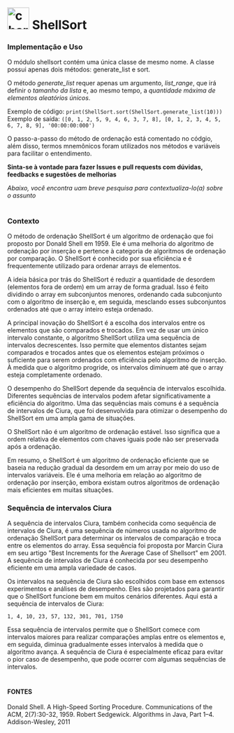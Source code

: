 # <img src="https://i.giphy.com/media/DDGQgJLkOlSKe08e74/giphy.webp" alt="chart" style="height: 50px"/> ShellSort

### Implementação e Uso

O módulo shellsort contém uma única classe de mesmo nome. A classe possui apenas dois métodos: generate_list e sort.

O método *generate_list* requer apenas um argumento, *list_range*, que irá definir o *tamanho da lista* e, ao mesmo tempo, a *quantidade máxima de elementos aleatórios únicos*.

Exemplo de código:
`print(ShellSort.sort(ShellSort.generate_list(10)))`
Exemplo de saída:
`([0, 1, 2, 5, 9, 4, 6, 3, 7, 8], [0, 1, 2, 3, 4, 5, 6, 7, 8, 9], '00:00:00:000')`

O passo-a-passo do método de ordenação está comentado no códgio, além disso, termos mnemônicos foram utilizados nos métodos e variáveis para facilitar o entendimento.

**Sinta-se à vontade para fazer Issues e pull requests com dúvidas, feedbacks e sugestões de melhorias**

_Abaixo, você encontra uam breve pesquisa para contextualiza-lo(a) sobre o assunto_
#

### Contexto 

O método de ordenação ShellSort é um algoritmo de ordenação que foi proposto por Donald Shell em 1959. Ele é uma melhoria do algoritmo de ordenação por inserção e pertence à categoria de algoritmos de ordenação por comparação. O ShellSort é conhecido por sua eficiência e é frequentemente utilizado para ordenar arrays de elementos. 

A ideia básica por trás do ShellSort é reduzir a quantidade de desordem (elementos fora de ordem) em um array de forma gradual. Isso é feito dividindo o array em subconjuntos menores, ordenando cada subconjunto com o algoritmo de inserção e, em seguida, mesclando esses subconjuntos ordenados até que o array inteiro esteja ordenado. 

A principal inovação do ShellSort é a escolha dos intervalos entre os elementos que são comparados e trocados. Em vez de usar um único intervalo constante, o algoritmo ShellSort utiliza uma sequência de intervalos decrescentes. Isso permite que elementos distantes sejam comparados e trocados antes que os elementos estejam próximos o suficiente para serem ordenados com eficiência pelo algoritmo de inserção. À medida que o algoritmo progride, os intervalos diminuem até que o array esteja completamente ordenado. 

O desempenho do ShellSort depende da sequência de intervalos escolhida. Diferentes sequências de intervalos podem afetar significativamente a eficiência do algoritmo. Uma das sequências mais comuns é a sequência de intervalos de Ciura, que foi desenvolvida para otimizar o desempenho do ShellSort em uma ampla gama de situações. 

O ShellSort não é um algoritmo de ordenação estável. Isso significa que a ordem relativa de elementos com chaves iguais pode não ser preservada após a ordenação. 

Em resumo, o ShellSort é um algoritmo de ordenação eficiente que se baseia na redução gradual da desordem em um array por meio do uso de intervalos variáveis. Ele é uma melhoria em relação ao algoritmo de ordenação por inserção, embora existam outros algoritmos de ordenação mais eficientes em muitas situações. 

### Sequência de intervalos Ciura  

A sequência de intervalos Ciura, também conhecida como sequência de intervalos de Ciura, é uma sequência de números usada no algoritmo de ordenação ShellSort para determinar os intervalos de comparação e troca entre os elementos do array. Essa sequência foi proposta por Marcin Ciura em seu artigo "Best Increments for the Average Case of Shellsort" em 2001. A sequência de intervalos de Ciura é conhecida por seu desempenho eficiente em uma ampla variedade de casos. 

Os intervalos na sequência de Ciura são escolhidos com base em extensos experimentos e análises de desempenho. Eles são projetados para garantir que o ShellSort funcione bem em muitos cenários diferentes. Aqui está a sequência de intervalos de Ciura: 

`1, 4, 10, 23, 57, 132, 301, 701, 1750`

Essa sequência de intervalos permite que o ShellSort comece com intervalos maiores para realizar comparações amplas entre os elementos e, em seguida, diminua gradualmente esses intervalos à medida que o algoritmo avança. A sequência de Ciura é especialmente eficaz para evitar o pior caso de desempenho, que pode ocorrer com algumas sequências de intervalos. 

#

#### FONTES 

Donald Shell. A High-Speed Sorting Procedure. Communications of the ACM, 2(7):30-32, 1959. 
Robert Sedgewick. Algorithms in Java, Part 1–4. Addison-Wesley, 2011
